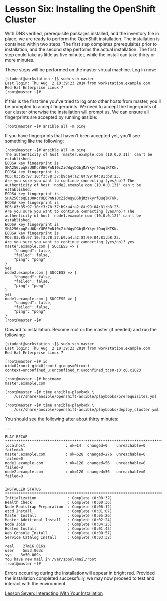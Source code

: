 # Lesson Six: Installing the OpenShift Cluster

With DNS verified, prerequisite packages installed, and the inventory file in place, we are ready to perform the OpenShift installation. The installation is contained within two steps. The first step completes prerequisites prior to installation, and the second step performs the actual installation. The first step could take as little as five minutes, while the install can take thirty or more minutes.

These steps will be performed on the master virtual machine. Log in now:
```
[student@workstation ~]$ sudo ssh master
Last login: Thu Aug  2 10:39:23 2018 from workstation.example.com
Red Hat Enterprise Linux 7
[root@master ~]#
```
If this is the first time you've tried to log onto other hosts from master, you'll be prompted to accept fingerprints. We need to accept the fingerprints of our cluster otherwise the installation will prompt us. We can ensure all fingerprints are accepted by running ansible:
```
[root@master ~]# ansible all -m ping
```
If you have fingerprints that haven't been accepted yet, you'll see something like the following:
```
[root@master ~]# ansible all -m ping
The authenticity of host 'master.example.com (10.0.0.11)' can't be established.
ECDSA key fingerprint is SHA256:pqEzU0KcYUE6PnN10cZidWqyDGbjMzYkyrfQuqlKTKk.
ECDSA key fingerprint is MD5:03:85:97:10:f3:78:37:b9:a4:a2:88:99:04:81:b8:23.
Are you sure you want to continue connecting (yes/no)? The authenticity of host 'node2.example.com (10.0.0.13)' can't be established.
ECDSA key fingerprint is SHA256:pqEzU0KcYUE6PnN10cZidWqyDGbjMzYkyrfQuqlKTKk.
ECDSA key fingerprint is MD5:03:85:97:10:f3:78:37:b9:a4:a2:88:99:04:81:b8:23.
Are you sure you want to continue connecting (yes/no)? The authenticity of host 'node1.example.com (10.0.0.12)' can't be established.
ECDSA key fingerprint is SHA256:pqEzU0KcYUE6PnN10cZidWqyDGbjMzYkyrfQuqlKTKk.
ECDSA key fingerprint is MD5:03:85:97:10:f3:78:37:b9:a4:a2:88:99:04:81:b8:23.
Are you sure you want to continue connecting (yes/no)? yes
master.example.com | SUCCESS => {
    "changed": false, 
    "failed": false, 
    "ping": "pong"
}
yes
node2.example.com | SUCCESS => {
    "changed": false, 
    "failed": false, 
    "ping": "pong"
}
yes
node1.example.com | SUCCESS => {
    "changed": false, 
    "failed": false, 
    "ping": "pong"
}
[root@master ~]# 
```
Onward to installation. Become root on the master (if needed) and run the following:
```
[student@workstation ~]$ sudo ssh master
Last login: Thu Aug  2 10:39:23 2018 from workstation.example.com
Red Hat Enterprise Linux 7

[root@master ~]# id
uid=0(root) gid=0(root) groups=0(root) context=unconfined_u:unconfined_r:unconfined_t:s0-s0:c0.c1023

[root@master ~]# hostname
master.example.com

[root@master ~]# time ansible-playbook \
    /usr/share/ansible/openshift-ansible/playbooks/prerequisites.yml

[root@master ~]# time ansible-playbook \
    /usr/share/ansible/openshift-ansible/playbooks/deploy_cluster.yml
```
You should see the following after about thirty minutes:
```
...

PLAY RECAP ***********************************************************************************************************************************************************************************************************************************************************************
localhost                  : ok=14   changed=0    unreachable=0    failed=0   
master.example.com         : ok=628  changed=276  unreachable=0    failed=0   
node1.example.com          : ok=120  changed=56   unreachable=0    failed=0   
node2.example.com          : ok=120  changed=56   unreachable=0    failed=0   


INSTALLER STATUS *****************************************************************************************************************************************************************************************************************************************************************
Initialization              : Complete (0:00:32)
Health Check                : Complete (0:00:36)
Node Bootstrap Preparation  : Complete (0:06:12)
etcd Install                : Complete (0:01:07)
Master Install              : Complete (0:05:26)
Master Additional Install   : Complete (0:02:24)
Node Join                   : Complete (0:04:25)
Hosted Install              : Complete (0:01:45)
Web Console Install         : Complete (0:00:57)
Service Catalog Install     : Complete (0:03:32)

real    27m16.016s
user    5m53.063s
sys    3m50.009s
You have new mail in /var/spool/mail/root
[root@master ~]#
```
Errors occurring during the installation will appear in bright red. Provided the installation completed successfully, we may now proceed to test and interact with the environment.

[Lesson Seven: Interacting With Your Installation](07-lesson-interacting.md)
